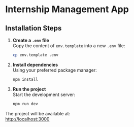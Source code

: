 # Internship Management App

## Installation Steps

1. **Create a `.env` file**  
   Copy the content of `env.template` into a new `.env` file:
   ```sh
   cp env.template .env
   ```

2. **Install dependencies**  
   Using your preferred package manager:
   ```sh
   npm install
   ```

3. **Run the project**  
   Start the development server:
   ```sh
   npm run dev
   ```

The project will be available at:  
[http://localhost:3000](http://localhost:3000)

